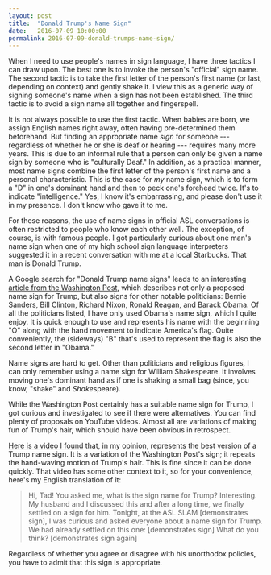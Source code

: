 ```yaml
---
layout: post
title:  "Donald Trump's Name Sign"
date:   2016-07-09 10:00:00
permalink: 2016-07-09-donald-trumps-name-sign/
---
```


When I need to use people's names in sign language, I have three tactics I can draw upon. The best
one is to invoke the person's "official" sign name. The second tactic is to take the first letter of
the person's first name (or last, depending on context) and gently shake it. I view this as a
generic way of signing someone's name when a sign has not been established. The third tactic is to
avoid a sign name all together and fingerspell.

It is not always possible to use the first tactic. When babies are born, we assign English names
right away, often having pre-determined them beforehand. But finding an appropriate name *sign* for
someone --- regardless of whether he or she is deaf or hearing --- requires many more years. This is
due to an informal rule that a person can only be given a name sign by someone who is "culturally
Deaf." In addition, as a practical manner, most name signs combine the first letter of the person's
first name and a personal characteristic. This is the case for *my* name sign, which is to form a
"D" in one's dominant hand and then to peck one's forehead twice. It's to indicate "intelligence."
Yes, I know it's embarrassing, and please don't use it in my presence. I don't know who gave it to
me.

For these reasons, the use of name signs in official ASL conversations is often restricted to people
who know each other well. The exception, of course, is with famous people. I got particularly
curious about one man's name sign when one of my high school sign language interpreters suggested it
in a recent conversation with me at a local Starbucks. That man is Donald Trump.

A Google search for "Donald Trump name signs" leads to an interesting [article from the Washington
Post][2], which describes not only a proposed name sign for Trump, but also signs for other notable
politicians: Bernie Sanders, Bill Clinton, Richard Nixon, Ronald Reagan, and Barack Obama. Of all
the politicians listed, I have only used Obama's name sign, which I quite enjoy. It is quick enough
to use and represents his name with the beginning "O" along with the hand movement to indicate
America's flag. Quite conveniently, the (sideways) "B" that's used to represent the flag is also the
second letter in "Obama."

Name signs are hard to get. Other than politicians and religious figures, I can only remember using
a name sign for William Shakespeare. It involves moving one's dominant hand as if one is shaking a
small bag (since, you know, "shake" and *Shake*speare).

While the Washington Post certainly has a suitable name sign for Trump, I got curious and
investigated to see if there were alternatives. You can find plenty of proposals on YouTube videos.
Almost all are variations of making fun of Trump's hair, which should have been obvious in
retrospect.

[Here is a video I found][1] that, in my opinion, represents the best version of a Trump name sign.
It is a variation of the Washington Post's sign; it repeats the hand-waving motion of Trump's hair.
This is fine since it can be done quickly. That video has some other context to it, so for your
convenience, here's my English translation of it:

> Hi, Tad! You asked me, what is the sign name for Trump? Interesting. My husband and I discussed
> this and after a long time, we finally settled on a sign for him. Tonight, at the ASL SLAM
> [demonstrates sign], I was curious and asked everyone about a name sign for Trump. We had already
> settled on this one: [demonstrates sign] What do you think? [demonstrates sign again]

Regardless of whether you agree or disagree with his unorthodox policies, you have to admit that
this sign is appropriate.

[1]:https://www.youtube.com/watch?v=l9-T8coQl8E
[2]:https://www.washingtonpost.com/express/wp/2016/04/05/heres-how-to-say-donald-trump-in-american-sign-language/
